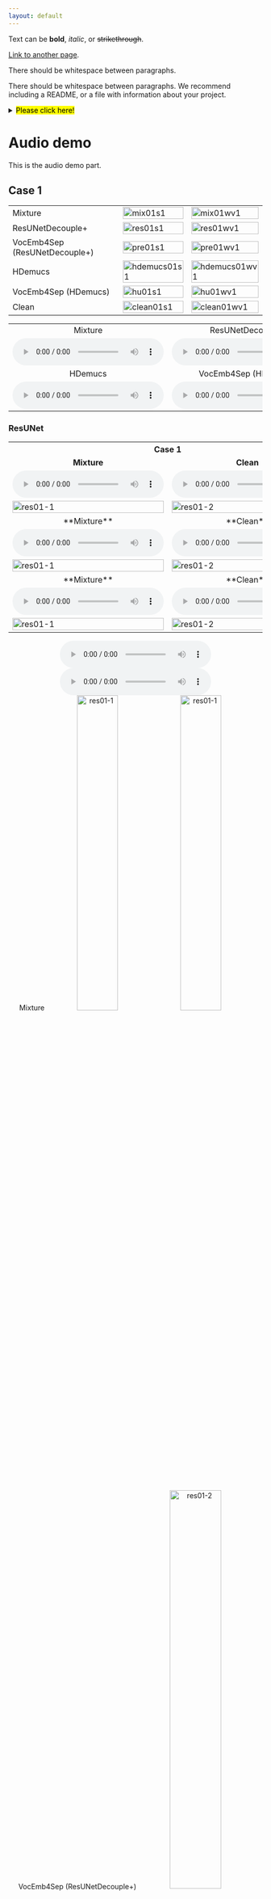 ```yaml
---
layout: default
---
```


Text can be **bold**, _italic_, or ~~strikethrough~~.

[Link to another page](./another-page.html).

There should be whitespace between paragraphs.

There should be whitespace between paragraphs. We recommend including a README, or a file with information about your project.

<details>
<summary><mark>Please click here!</mark></summary>
Hi   Welcome to hiden space!
  
  
### Mixture
<div align='center'>
  <audio controls>
    <source src="./wav/Mix_Atrophy_01.wav" type="audio/wav">
  Your browser does not support the audio element.
  </audio>
</div>

<div align='center'>
  <img src='./fig/ResUNet_Atrophy_01-1.png' alt='res01-1' width='45%'>
  <img src='./fig/ResUNet_Atrophy_01-1.png' alt='res01-1' width='45%'>
  <img src='./fig/ResUNet_Atrophy_01-2.png' alt='res01-2' width='45%'>
  <img src='./fig/ResUNet_Atrophy_01-2.png' alt='res01-2' width='45%'>
 </div>

</details>

# Audio demo
This is the audio demo part.

## Case 1
<div align='center'>
<table style="margin-left: auto; margin-right: auto; align:center; border: none!important">
    <tr>
    <td>Mixture</td>
        <td> <img src='./fig/Mix01S1.PNG'  alt='mix01s1' width='100%'></td>
        <td> <img src='./fig/Mix01WV1.PNG'  alt='mix01wv1' width='100%'></td>
    </tr>
    <tr>
    <td>ResUNetDecouple+</td>
        <td> <img src='./fig/ResUNet01S1.PNG'  alt='res01s1' width='100%'></td>
        <td> <img src='./fig/ResUNet01WV1.PNG'  alt='res01wv1' width='100%'></td>
    </tr>
    <tr>
    <td>VocEmb4Sep (ResUNetDecouple+)</td>
        <td> <img src='./fig/preFro01S1.PNG'  alt='pre01s1' width='100%'></td>
        <td> <img src='./fig/preFro01WV1.PNG'  alt='pre01wv1' width='100%'></td>
    </tr>
    <tr>
    <td>HDemucs</td>
        <td> <img src='./fig/HDemucs01S1.PNG'  alt='hdemucs01s1' width='100%'></td>
        <td> <img src='./fig/HDemucs01WV1.PNG'  alt='hdemucs01wv1' width='100%'></td>
    </tr>
    <tr>
    <td>VocEmb4Sep (HDemucs)</td>
        <td> <img src='./fig/HDemucsUpd01S1.PNG'  alt='hu01s1' width='100%'></td>
        <td> <img src='./fig/HDemucsUpd01WV1.PNG'  alt='hu01wv1' width='100%'></td>
    </tr>
    <tr>
    <td>Clean</td>
        <td> <img src='./fig/clean01S1.PNG'  alt='clean01s1' width='100%'></td>
        <td> <img src='./fig/clean01WV1.PNG'  alt='clean01wv1' width='100%'></td>
    </tr>
</table>

<table style="margin-left: auto; margin-right: auto; align:center; border: none!important">
    <tr>
        <td align='center'>Mixture</td>
        <td align='center'>ResUNetDecouple+</td>
        <td align='center'>VocEmb4Sep (ResUNetDecouple+)</td>
    </tr>
    <tr width='100%'>
    	<td align='center' width='30%'>
        <audio controls>
            <source src="./wav/Mix_Atrophy_01.wav" type="audio/wav">
            Your browser does not support the audio element.
        </audio>
        </td>
    	<td align='center' width='30%'>
        <audio controls>
            <source src="./wav/ResUNet_Atrophy_01.wav" type="audio/wav">
            Your browser does not support the audio element.
        </audio>
        </td>
    	<td align='center' width='30%'>
        <audio controls>
            <source src="./wav/preFro_Atrophy_01.wav" type="audio/wav">
            Your browser does not support the audio element.
        </audio>
        </td>
    </tr>
    <tr>
    <td align='center'>HDemucs</td>
    <td align='center'>VocEmb4Sep (HDemucs)</td>
    <td align='center'>Clean</td>
    </tr>
    <tr width='100%'>
        <td align='center' width='30%'>
        <audio controls>
            <source src="./wav/HDemucs_Atrophy_01.wav" type="audio/wav">
            Your browser does not support the audio element.
        </audio>
        </td>
        <td align='center' width='30%'>
        <audio controls>
            <source src="./wav/HDemucsUpd2_Atrophy_01.wav" type="audio/wav">
            Your browser does not support the audio element.
        </audio>
        </td>
        <td align='center' width='30%'>
        <audio controls>
            <source src="./wav/clean_Atrophy_01.wav" type="audio/wav">
            Your browser does not support the audio element.
        </audio>
        </td>
    </tr>
</table>
</div>

### ResUNet
<html>
<style>
  th, tr, td {border: none!important;}
</style> 
  <table style="margin-left: auto; margin-right: auto; align:center; border: none!important">
  <th colspan=2> Case 1 </th>
        <tr>
            <td align='center'>
              <b> Mixture </b>
            </td>
            <td align='center'>
              <b> Clean </b>
            </td>
        </tr>
        <tr>
            <td align='center'>
                <audio controls>
                  <source src="./wav/ResUNet_Atrophy_01.wav" type="audio/wav">
                Your browser does not support the audio element.
                </audio>
            </td>
            <td align='center'>
                <audio controls>
                  <source src="./wav/preFro_Atrophy_01.wav" type="audio/wav">
                Your browser does not support the audio element.
                </audio>
            </td>
        </tr>
        <tr>
            <td>            
                <img src='./fig/ResUNet_Atrophy_01-1.png' alt='res01-1' width='100%'>
            </td>
            <td>
                <img src='./fig/ResUNet_Atrophy_01-2.png' alt='res01-2' width='100%'>
            </td>
        </tr>
        <tr>
            <td align='center'>
                **Mixture**
            </td>
            <td align='center'>
                **Clean**
            </td>
        </tr>
        <tr>
            <td>
                <audio controls>
                  <source src="./wav/ResUNet_Atrophy_01.wav" type="audio/wav">
                Your browser does not support the audio element.
                </audio>
            </td>
            <td>
                <audio controls>
                  <source src="./wav/preFro_Atrophy_01.wav" type="audio/wav">
                Your browser does not support the audio element.
                </audio>
            </td>
        </tr>
        <tr>
            <td>            
                <img src='./fig/ResUNet_Atrophy_01-1.png' alt='res01-1' width='100%'>
            </td>
            <td>
                <img src='./fig/ResUNet_Atrophy_01-2.png' alt='res01-2' width='100%'>
            </td>
        </tr>
        <tr>
            <td align='center'>
                **Mixture**
            </td>
            <td align='center'>
                **Clean**
            </td>
        </tr>
        <tr>
            <td>
                <audio controls>
                  <source src="./wav/ResUNet_Atrophy_01.wav" type="audio/wav">
                Your browser does not support the audio element.
                </audio>
            </td>
            <td>
                <audio controls>
                  <source src="./wav/preFro_Atrophy_01.wav" type="audio/wav">
                Your browser does not support the audio element.
                </audio>
            </td>
        </tr>
        <tr>
            <td>            
                <img src='./fig/ResUNet_Atrophy_01-1.png' alt='res01-1' width='100%'>
            </td>
            <td>
                <img src='./fig/ResUNet_Atrophy_01-2.png' alt='res01-2' width='100%'>
            </td>
        </tr>
    </table>
</html>
 
</div>
 
<div align='center'>
  <audio controls>
    <source src="./wav/ResUNet_Atrophy_01.wav" type="audio/wav">
  Your browser does not support the audio element.
  </audio>
  
  <audio controls>
    <source src="./wav/preFro_Atrophy_01.wav" type="audio/wav">
  Your browser does not support the audio element.
  </audio>
</div>

<div align='center'>
  Mixture <img src='./fig/ResUNet_Atrophy_01-1.png' alt='res01-1' width='40%'>
  <img src='./fig/ResUNet_Atrophy_01-1.png' alt='res01-1' width='40%'>
  
  VocEmb4Sep (ResUNetDecouple+) <img src='./fig/ResUNet_Atrophy_01-2.png' alt='res01-2' width='45%'>
  <img src='./fig/ResUNet_Atrophy_01-2.png' alt='res01-2' width='45%'>
 </div>

### VocEmb4Sep+ResUNet
<div align='center'>
  <audio controls>
    <source src="./wav/preFro_Atrophy_01.wav" type="audio/wav">
  Your browser does not support the audio element.
  </audio>
</div>

<div align='center'>
  <img src='./fig/ResUNet_Atrophy_01-1.png' alt='res01-1' width='45%'>
  <img src='./fig/ResUNet_Atrophy_01-1.png' alt='res01-1' width='45%'>
  <img src='./fig/ResUNet_Atrophy_01-2.png' alt='res01-2' width='45%'>
  <img src='./fig/ResUNet_Atrophy_01-2.png' alt='res01-2' width='45%'>
 </div>

### HDemucs
<div align='center'>
  <audio controls>
    <source src="./wav/HDemucs_Atrophy_01.wav" type="audio/wav">
  Your browser does not support the audio element.
  </audio>
</div>

<div align='center'>
  <img src='./fig/ResUNet_Atrophy_01-1.png' alt='res01-1' width='45%'>
  <img src='./fig/ResUNet_Atrophy_01-1.png' alt='res01-1' width='45%'>
  <img src='./fig/ResUNet_Atrophy_01-2.png' alt='res01-2' width='45%'>
  <img src='./fig/ResUNet_Atrophy_01-2.png' alt='res01-2' width='45%'>
 </div>

### VocEmb4Sep+HDemucs
<div align='center'>
  <audio controls>
    <source src="./wav/HDemucsUpd2_Atrophy_01.wav" type="audio/wav">
  Your browser does not support the audio element.
  </audio>
</div>

<div align='center'>
  <img src='./fig/ResUNet_Atrophy_01-1.png' alt='res01-1' width='45%'>
  <img src='./fig/ResUNet_Atrophy_01-1.png' alt='res01-1' width='45%'>
  <img src='./fig/ResUNet_Atrophy_01-2.png' alt='res01-2' width='45%'>
  <img src='./fig/ResUNet_Atrophy_01-2.png' alt='res01-2' width='45%'>
 </div>

### Clean
<div align='center'>
  <audio controls>
    <source src="./wav/clean_Atrophy_01.wav" type="audio/wav">
  Your browser does not support the audio element.
  </audio>
</div>

<div align='center'>
  <img src='./fig/ResUNet_Atrophy_01-1.png' alt='res01-1' width='45%'>
  <img src='./fig/ResUNet_Atrophy_01-1.png' alt='res01-1' width='45%'>
  <img src='./fig/ResUNet_Atrophy_01-2.png' alt='res01-2' width='45%'>
  <img src='./fig/ResUNet_Atrophy_01-2.png' alt='res01-2' width='45%'>
 </div>

<!-- ![res2](./fig/ResUNet_Atrophy_01-2.png) -->

## preFro
<audio controls>
  <source src="./wav/preFro_Atrophy_01.wav" type="audio/wav">
Your browser does not support the audio element.
</audio>

# Header 1

This is a normal paragraph following a header. GitHub is a code hosting platform for version control and collaboration. It lets you and others work together on projects from anywhere.

## Header 2

> This is a blockquote following a header.
>
> When something is important enough, you do it even if the odds are not in your favor.

<!-- ### Header 3

```js
// Javascript code with syntax highlighting.
var fun = function lang(l) {
  dateformat.i18n = require('./lang/' + l)
  return true;
}
```

```ruby
# Ruby code with syntax highlighting
GitHubPages::Dependencies.gems.each do |gem, version|
  s.add_dependency(gem, "= #{version}")
end
```

#### Header 4

*   This is an unordered list following a header.
*   This is an unordered list following a header.
*   This is an unordered list following a header.

##### Header 5

1.  This is an ordered list following a header.
2.  This is an ordered list following a header.
3.  This is an ordered list following a header. -->

###### Header 6

| head1        | head two          | three |
|:-------------|:------------------|:------|
| ok           | good swedish fish | nice  |
| out of stock | good and plenty   | nice  |
| ok           | good `oreos`      | hmm   |
| ok           | good `zoute` drop | yumm  |

### There's a horizontal rule below this.

* * *
<!-- 
### Here is an unordered list:

*   Item foo
*   Item bar
*   Item baz
*   Item zip

### And an ordered list:

1.  Item one
1.  Item two
1.  Item three
1.  Item four

### And a nested list:

- level 1 item
  - level 2 item
  - level 2 item
    - level 3 item
    - level 3 item
- level 1 item
  - level 2 item
  - level 2 item
  - level 2 item
- level 1 item
  - level 2 item
  - level 2 item
- level 1 item
 -->
### Small image

![Octocat](https://github.githubassets.com/images/icons/emoji/octocat.png)

### Large image

![Branching](https://guides.github.com/activities/hello-world/branching.png)


### Definition lists can be used with HTML syntax.

<dl>
<dt>Name</dt>
<dd>Godzilla</dd>
<dt>Born</dt>
<dd>1952</dd>
<dt>Birthplace</dt>
<dd>Japan</dd>
<dt>Color</dt>
<dd>Green</dd>
</dl>

```
Long, single-line code blocks should not wrap. They should horizontally scroll if they are too long. This line should be long enough to demonstrate this.
```

```
The final element.
```
